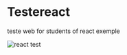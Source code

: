 # Testereact
teste web for students of react exemple

![react test](https://github.com/user-attachments/assets/e330ad03-c660-4447-b0d5-6231377dba8a)

